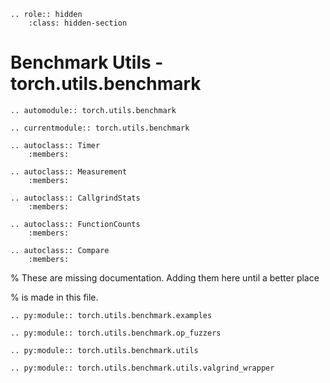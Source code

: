 ```{eval-rst}
.. role:: hidden
    :class: hidden-section
```

# Benchmark Utils - torch.utils.benchmark

```{eval-rst}
.. automodule:: torch.utils.benchmark
```

```{eval-rst}
.. currentmodule:: torch.utils.benchmark
```

```{eval-rst}
.. autoclass:: Timer
    :members:
```

```{eval-rst}
.. autoclass:: Measurement
    :members:
```

```{eval-rst}
.. autoclass:: CallgrindStats
    :members:
```

```{eval-rst}
.. autoclass:: FunctionCounts
    :members:
```

```{eval-rst}
.. autoclass:: Compare
    :members:
```

% These are missing documentation. Adding them here until a better place

% is made in this file.

```{eval-rst}
.. py:module:: torch.utils.benchmark.examples
```

```{eval-rst}
.. py:module:: torch.utils.benchmark.op_fuzzers
```

```{eval-rst}
.. py:module:: torch.utils.benchmark.utils
```

```{eval-rst}
.. py:module:: torch.utils.benchmark.utils.valgrind_wrapper
```
